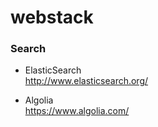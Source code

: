 webstack
========

### Search
* ElasticSearch  
   http://www.elasticsearch.org/

* Algolia  
   https://www.algolia.com/
